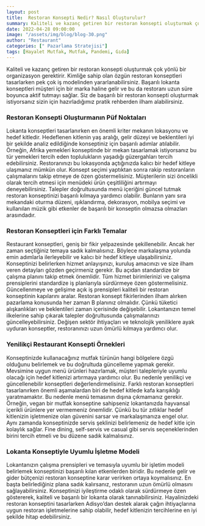 ```yaml
---
layout: post
title:  Restoran Konsepti Nedir? Nasıl Oluşturulur?
summary: Kaliteli ve kazanç getiren bir restoran konsepti oluşturmak çok yönlü bir organizasyon gerektirir.
date: 2022-04-28 09:00:00
image: "/assets/img/blog/blog-30.png"
author: "Restaurant"
categories: [" Pazarlama Stratejisi"]
tags: [Hayalet Mutfak, Mutfak, Pandemi, Gıda]
---
```

Kaliteli ve kazanç getiren bir restoran konsepti oluşturmak çok yönlü bir organizasyon gerektirir. Kimliğe sahip olan özgün restoran konseptleri tasarlarken pek çok iş modelinden yararlanabilirsiniz. Başarılı lokanta konseptleri müşteri için bir marka haline gelir ve bu da restoranı uzun süre boyunca aktif tutmayı sağlar. Siz de başarılı bir restoran konsepti oluşturmak istiyorsanız sizin için hazırladığımız pratik rehberden ilham alabilirsiniz.

### Restoran Konsepti Oluşturmanın Püf Noktaları

Lokanta konseptleri tasarlanırken en önemli kriter mekanın lokasyonu ve hedef kitledir. Hedeflenen kitlenin yaş aralığı, gelir düzeyi ve beklentileri iyi bir şekilde analiz edildiğinde konseptiniz için başarılı adımlar atılabilir. Örneğin, Afrika yemekleri konseptinde bir mekan tasarlamak istiyorsanız bu tür yemekleri tercih eden toplulukların yaşadığı güzergahları tercih edebilirsiniz. Restoranınızı bu lokasyonda açtığınızda kalıcı bir hedef kitleye ulaşmanız mümkün olur. Konsept seçimi yaptıktan sonra rakip restoranların çalışmalarını takip etmeye de özen göstermelisiniz. Müşterilerin sizi öncelikli olarak tercih etmesi için menüdeki ürün çeşitliliğini artırmayı deneyebilirsiniz. Talepler doğrultusunda menü içeriğini güncel tutmak restoran konseptinizi başarılı kılmaya yardımcı olabilir. Bunların yanı sıra mekandaki oturma düzeni, ışıklandırma, dekorasyon, mobilya seçimi ve kullanılan müzik gibi etkenler de başarılı bir konseptin olmazsa olmazları arasındadır.

### Restoran Konseptleri için Farklı Temalar

Restaurant konseptleri, geniş bir fikir yelpazesinde şekillenebilir. Ancak her zaman seçtiğiniz temaya sadık kalmalısınız. Böylece markalaşma yolunda emin adımlarla ilerleyebilir ve kalıcı bir hedef kitleye ulaşabilirsiniz. Konseptinizi belirlerken hizmet anlayışınızı, kuruluş amacınızı ve size ilham veren detayları gözden geçirmeniz gerekir. Bu açıdan standardize bir çalışma planını takip etmek önemlidir. Tüm hizmet birimlerinizi ve çalışma prensiplerini standardize iş planlarıyla sürdürmeye özen göstermelisiniz. Güncellenmeye ve gelişime açık iş prensipleri kaliteli bir restoran konseptinin kapılarını aralar. Restoran konsept fikirlerinden ilham alırken pazarlama konusunda her zaman B planınız olmalıdır. Çünkü tüketici alışkanlıkları ve beklentileri zaman içerisinde değişebilir. Lokantanızın temel ilkelerine sahip çıkarak talepler doğrultusunda çalışmalarınızı güncelleyebilirsiniz. Değişen sektör ihtiyaçları ve teknolojik yeniliklere ayak uyduran konseptler, restoranınızı uzun ömürlü kılmaya yardımcı olur.

### Yenilikçi Restaurant Konsepti Örnekleri

Konseptinizde kullanacağınız mutfak türünün hangi bölgelere özgü olduğunu belirlemek ve bu doğrultuda güncelleme yapmak gerekir. Mevsimine uygun menü ürünleri hazırlamak, müşteri talepleriyle uyumlu olacağı için hedef kitlenizi artırmaya yardımcı olur. Bu nedenle yenilikçi ve güncellenebilir konseptleri değerlendirmelisiniz. Farklı restoran konseptleri tasarlanırken önemli aşamalardan biri de hedef kitlede kafa karışıklığı yaratmamaktır. Bu nedenle menü temasının dışına çıkmamanız gerekir. Örneğin, vegan bir mutfak konseptine sahipseniz lokantanızda hayvansal içerikli ürünlere yer vermemeniz önemlidir. Çünkü bu tür zıtlıklar hedef kitlenizin işletmenize olan güvenini sarsar ve markalaşmanıza engel olur. Aynı zamanda konseptinizde servis şeklinizi belirlemeniz de hedef kitle için kolaylık sağlar. Fine dining, self-servis ve casual gibi servis seçeneklerinden birini tercih etmeli ve bu düzene sadık kalmalısınız.

### Lokanta Konseptiyle Uyumlu İşletme Modeli

Lokantanızın çalışma prensipleri ve temasıyla uyumlu bir işletim modeli belirlemek konseptinizi başarılı kılan etkenlerden biridir. Bu nedenle gelir ve gider bütçenizi restoran konseptine karar verirken ortaya koymalısınız. En başta belirlediğiniz plana sadık kalırsanız, restoranın uzun ömürlü olmasını sağlayabilirsiniz. Konseptinizi iyileştirme odaklı olarak sürdürmeye özen göstererek, kaliteli ve başarılı bir lokanta olarak tanınabilirsiniz. Hayalinizdeki restoran konseptini tasarlarken Adisyo’dan destek alarak çağın ihtiyaçlarına uygun restoran işletmelerine sahip olabilir, hedef kitlenizin tercihlerine en iyi şekilde hitap edebilirsiniz.